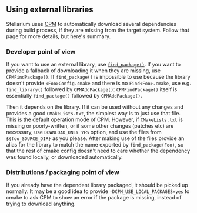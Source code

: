 ## Using external libraries

Stellarium uses [CPM](https://github.com/cpm-cmake/CPM.cmake) to automatically
download several dependencies during build process, if they are missing from
the target system. Follow that page for more details, but here's summary.

### Developer point of view

If you want to use an external library, use
[`find_package()`](https://cmake.org/cmake/help/latest/command/find_package.html).
If you want to provide a fallback of downloading it when they are missing, use
`CPMFindPackage()`. If `find_package()` is impossible to use because the
library doesn't provide `<Foo>Config.cmake` and there is no `Find<Foo>.cmake`,
use e.g. `find_library()` followed by `CPMAddPackage()`: `CPMFindPackage()`
itself is essentially `find_package()` followed by `CPMAddPackage()`.

Then it depends on the library. If it can be used without any changes and
provides a good `CMakeLists.txt`, the simplest way is to just use that file.
This is the default operation mode of CPM. However, if `CMakeLists.txt` is
missing or poorly-written, or if some other changes (patches etc) are
necessary, use `DOWNLOAD_ONLY YES` option, and use the files from
`${foo_SOURCE_DIR}` as you please. After making use of the files provide an
alias for the library to match the name exported by `find_package(Foo)`, so
that the rest of cmake config doesn't need to care whether the dependency was
found locally, or downloaded automatically.

### Distributions / packaging point of view

If you already have the dependent library packaged, it should be picked up normally.
It may be a good idea to provide `-DCPM_USE_LOCAL_PACKAGES=yes` to cmake to
ask CPM to show an error if the package is missing, instead of trying to download
anything.
